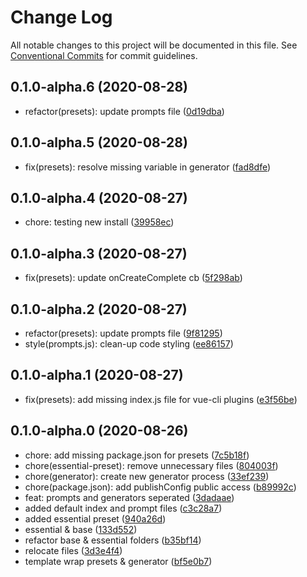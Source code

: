 # Change Log

All notable changes to this project will be documented in this file.
See [Conventional Commits](https://conventionalcommits.org) for commit guidelines.

## 0.1.0-alpha.6 (2020-08-28)

* refactor(presets): update prompts file ([0d19dba](https://github.com/vuetifyjs/vue-cli-plugins/commit/0d19dba))





## 0.1.0-alpha.5 (2020-08-28)

* fix(presets): resolve missing variable in generator ([fad8dfe](https://github.com/vuetifyjs/vue-cli-plugins/commit/fad8dfe))





## 0.1.0-alpha.4 (2020-08-27)

* chore: testing new install ([39958ec](https://github.com/vuetifyjs/vue-cli-plugins/commit/39958ec))





## 0.1.0-alpha.3 (2020-08-27)

* fix(presets): update onCreateComplete cb ([5f298ab](https://github.com/vuetifyjs/vue-cli-plugins/commit/5f298ab))





## 0.1.0-alpha.2 (2020-08-27)

* refactor(presets): update prompts file ([9f81295](https://github.com/vuetifyjs/vue-cli-plugins/commit/9f81295))
* style(prompts.js): clean-up code styling ([ee86157](https://github.com/vuetifyjs/vue-cli-plugins/commit/ee86157))





## 0.1.0-alpha.1 (2020-08-27)

* fix(presets): add missing index.js file for vue-cli plugins ([e3f56be](https://github.com/vuetifyjs/vue-cli-plugins/commit/e3f56be))





## 0.1.0-alpha.0 (2020-08-26)

* chore: add missing package.json for presets ([7c5b18f](https://github.com/vuetifyjs/vue-cli-plugins/commit/7c5b18f))
* chore(essential-preset): remove unnecessary files ([804003f](https://github.com/vuetifyjs/vue-cli-plugins/commit/804003f))
* chore(generator): create new generator process ([33ef239](https://github.com/vuetifyjs/vue-cli-plugins/commit/33ef239))
* chore(package.json): add publishConfig public access ([b89992c](https://github.com/vuetifyjs/vue-cli-plugins/commit/b89992c))
* feat: prompts and generators seperated ([3dadaae](https://github.com/vuetifyjs/vue-cli-plugins/commit/3dadaae))
* added default index and prompt files ([c3c28a7](https://github.com/vuetifyjs/vue-cli-plugins/commit/c3c28a7))
* added essential preset ([940a26d](https://github.com/vuetifyjs/vue-cli-plugins/commit/940a26d))
* essential & base ([133d552](https://github.com/vuetifyjs/vue-cli-plugins/commit/133d552))
* refactor base & essential folders ([b35bf14](https://github.com/vuetifyjs/vue-cli-plugins/commit/b35bf14))
* relocate files ([3d3e4f4](https://github.com/vuetifyjs/vue-cli-plugins/commit/3d3e4f4))
* template wrap presets & generator ([bf5e0b7](https://github.com/vuetifyjs/vue-cli-plugins/commit/bf5e0b7))
